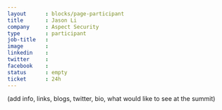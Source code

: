 ```yaml
---
layout      : blocks/page-participant
title       : Jason Li
company     : Aspect Security
type        : participant
job-title   :
image       :
linkedin    :
twitter     :
facebook    :
status      : empty
ticket      : 24h
---
```


(add info, links, blogs, twitter, bio, what would like to see at the summit)
